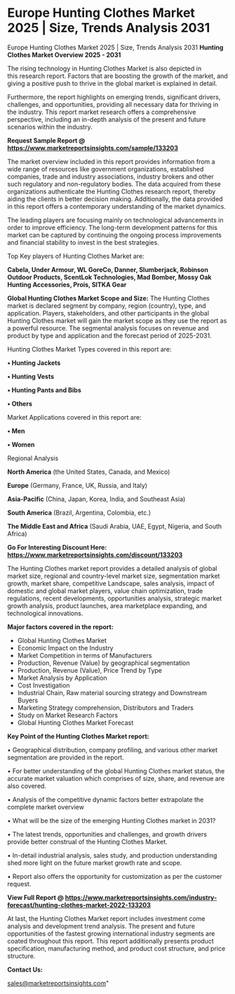 # Europe Hunting Clothes Market 2025 | Size, Trends Analysis 2031
Europe Hunting Clothes Market 2025 | Size, Trends Analysis 2031
<Strong> Hunting Clothes Market Overview 2025 - 2031</strong>

The rising technology in Hunting Clothes Market is also depicted in this research report. Factors that are boosting the growth of the market, and giving a positive push to thrive in the global market is explained in detail.

Furthermore, the report highlights on emerging trends, significant drivers, challenges, and opportunities, providing all necessary data for thriving in the industry. This report market research offers a comprehensive perspective, including an in-depth analysis of the present and future scenarios within the industry.

<strong>Request Sample Report @ <a href=https://www.marketreportsinsights.com/sample/133203>https://www.marketreportsinsights.com/sample/133203</a></strong>

The market overview included in this report provides information from a wide range of resources like government organizations, established companies, trade and industry associations, industry brokers and other such regulatory and non-regulatory bodies. The data acquired from these organizations authenticate the Hunting Clothes research report, thereby aiding the clients in better decision making. Additionally, the data provided in this report offers a contemporary understanding of the market dynamics.

The leading players are focusing mainly on technological advancements in order to improve efficiency. The long-term development patterns for this market can be captured by continuing the ongoing process improvements and financial stability to invest in the best strategies.

Top Key players of Hunting Clothes Market are:

<strong>Cabela, Under Armour, WL GoreCo, Danner, Slumberjack, Robinson Outdoor Products, ScentLok Technologies, Mad Bomber, Mossy Oak Hunting Accessories, Prois, SITKA Gear</strong>

<strong><b>Global Hunting Clothes Market Scope and Size:</b></strong>
The Hunting Clothes market is declared segment by company, region (country), type, and application. Players, stakeholders, and other participants in the global Hunting Clothes market will gain the market scope as they use the report as a powerful resource. The segmental analysis focuses on revenue and product by type and application and the forecast period of 2025-2031.

Hunting Clothes Market Types covered in this report are:

<strong>• Hunting Jackets

• Hunting Vests

• Hunting Pants and Bibs

• Others</strong>

Market Applications covered in this report are:

<strong>• Men

• Women</strong> 

Regional Analysis

<strong>North America</strong> (the United States, Canada, and Mexico)

<strong>Europe</strong> (Germany, France, UK, Russia, and Italy)

<strong>Asia-Pacific</strong> (China, Japan, Korea, India, and Southeast Asia)

<strong>South America</strong> (Brazil, Argentina, Colombia, etc.)

<strong>The Middle East and Africa</strong> (Saudi Arabia, UAE, Egypt, Nigeria, and South Africa)

<strong>Go For Interesting Discount Here: <a href=https://www.marketreportsinsights.com/discount/133203>https://www.marketreportsinsights.com/discount/133203</a></strong>

The Hunting Clothes market report provides a detailed analysis of global market size, regional and country-level market size, segmentation market growth, market share, competitive Landscape, sales analysis, impact of domestic and global market players, value chain optimization, trade regulations, recent developments, opportunities analysis, strategic market growth analysis, product launches, area marketplace expanding, and technological innovations.

<strong><b>Major factors covered in the report:</b></strong>
<ul>
  <li>Global Hunting Clothes Market </li>
  <li>Economic Impact on the Industry</li>
  <li>Market Competition in terms of Manufacturers</li>
  <li>Production, Revenue (Value) by geographical segmentation</li>
  <li>Production, Revenue (Value), Price Trend by Type</li>
  <li>Market Analysis by Application</li>
  <li>Cost Investigation</li>
  <li>Industrial Chain, Raw material sourcing strategy and Downstream Buyers</li>
  <li>Marketing Strategy comprehension, Distributors and Traders</li>
  <li>Study on Market Research Factors</li>
  <li>Global Hunting Clothes Market Forecast</li>
</ul>

<strong><b>Key Point of the Hunting Clothes Market report:</b></strong>

• Geographical distribution, company profiling, and various other market segmentation are provided in the report.

• For better understanding of the global Hunting Clothes market status, the accurate market valuation which comprises of size, share, and revenue are also covered.

• Analysis of the competitive dynamic factors better extrapolate the complete market overview

• What will be the size of the emerging Hunting Clothes market in 2031?

• The latest trends, opportunities and challenges, and growth drivers provide better construal of the Hunting Clothes Market.

• In-detail industrial analysis, sales study, and production understanding shed more light on the future market growth rate and scope.

• Report also offers the opportunity for customization as per the customer request.

<strong><b>View Full Report @ <a href=https://www.marketreportsinsights.com/industry-forecast/hunting-clothes-market-2022-133203>https://www.marketreportsinsights.com/industry-forecast/hunting-clothes-market-2022-133203</a></b></strong>


At last, the Hunting Clothes Market report includes investment come analysis and development trend analysis. The present and future opportunities of the fastest growing international industry segments are coated throughout this report. This report additionally presents product specification, manufacturing method, and product cost structure, and price structure.

<strong>Contact Us:</strong>

sales@marketreportsinsights.com"
